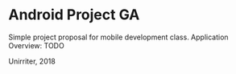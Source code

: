 # Android Project GA

Simple project proposal for mobile development class.
Application Overview: TODO

Unirriter, 2018
